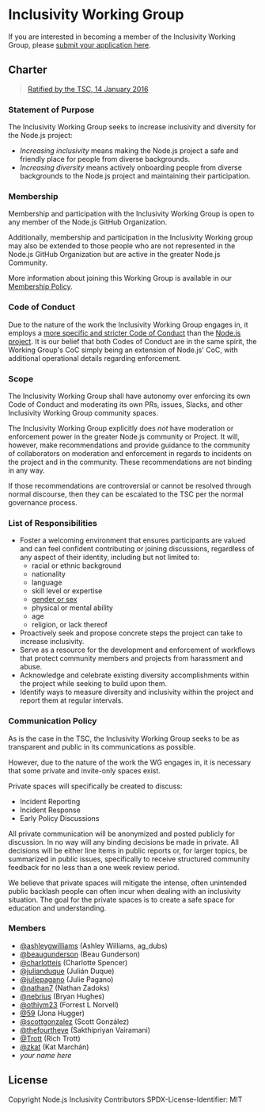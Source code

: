 # Inclusivity Working Group

If you are interested in becoming a member of the Inclusivity Working Group, please [submit your application here](https://nebrius.typeform.com/to/dsvEs5).

## Charter
> [Ratified by the TSC, 14 January 2016](https://github.com/nodejs/TSC/pull/29#issuecomment-171771185)

### Statement of Purpose

The Inclusivity Working Group seeks to increase inclusivity and diversity
for the Node.js project:
  - *Increasing inclusivity* means making the Node.js project a safe and
    friendly place for people from diverse backgrounds.
  - *Increasing diversity* means actively onboarding people from diverse
    backgrounds to the Node.js project and maintaining their participation.

### Membership

Membership and participation with the Inclusivity Working Group is open
to any member of the Node.js GitHub Organization.

Additionally, membership and participation in the Inclusivity
Working group may also be extended to those people who are not represented
in the Node.js GitHub Organization but are active in the greater Node.js
Community.

More information about joining this Working Group is available in our
[Membership Policy][1].

### Code of Conduct

Due to the nature of the work the Inclusivity Working Group engages in,
it employs a [more specific and stricter Code of Conduct][2] than the
[Node.js project][4]. It is our belief that both Codes of Conduct are in
the same spirit, the Working Group's CoC simply being an extension of
Node.js' CoC, with additional operational details regarding enforcement.

### Scope

The Inclusivity Working Group shall have autonomy over enforcing its own
Code of Conduct and moderating its own PRs, issues, Slacks, and other
Inclusivity Working Group community spaces.

The Inclusivity Working Group explicitly does *not* have moderation or
enforcement power in the greater Node.js community or Project. It will,
however, make recommendations and provide guidance to the community
of collaborators on moderation and enforcement in
regards to incidents on the project and in the community. These
recommendations are not binding in any way.

If those recommendations are controversial or cannot be resolved through
normal discourse, then they can be escalated to the TSC per the normal
governance process.

### List of Responsibilities

* Foster a welcoming environment that ensures participants are valued and can
feel confident contributing or joining discussions, regardless of any aspect of
their identity, including but not limited to:
  - racial or ethnic background
  - nationality
  - language
  - skill level or expertise
  - [gender or sex][3]
  - physical or mental ability
  - age
  - religion, or lack thereof
* Proactively seek and propose concrete steps the project can take to increase
inclusivity.
* Serve as a resource for the development and enforcement of workflows that
protect community members and projects from harassment and abuse.
* Acknowledge and celebrate existing diversity accomplishments within the
project while seeking to build upon them.
* Identify ways to measure diversity and inclusivity within the project and
report them at regular intervals.

### Communication Policy

As is the case in the TSC, the Inclusivity Working Group seeks to be as
transparent and public in its communications as possible.

However, due to the nature of the work the WG engages in, it is necessary
that some private and invite-only spaces exist.

Private spaces will specifically be created to discuss:
- Incident Reporting
- Incident Response
- Early Policy Discussions

All private communication will be anonymized and posted publicly for discussion.
In no way will any binding decisions be made in private. All decisions will be
either line items in public reports or, for larger topics, be summarized in public
issues, specifically to receive structured community feedback for no less than a
one week review period.

We believe that private spaces will mitigate the intense, often unintended public
backlash people can often incur when dealing with an inclusivity situation. The
goal for the private spaces is to create a safe space for education and understanding.

### Members

* [@ashleygwilliams](https://github.com/ashleygwilliams) (Ashley Williams, ag_dubs)
* [@beaugunderson](https://github.com/beaugunderson) (Beau Gunderson)
* [@charlotteis](https://github.com/charlotteis) (Charlotte Spencer)
* [@julianduque](https://github.com/julianduque) (Julián Duque)
* [@juliepagano](https://github.com/juliepagano) (Julie Pagano)
* [@nathan7](https://github.com/nathan7) (Nathan Zadoks)
* [@nebrius](https://github.com/nebrius) (Bryan Hughes)
* [@othiym23](https://github.com/othiym23) (Forrest L Norvell)
* [@59](https://github.com/59) (Jona Hugger)
* [@scottgonzalez](https://github.com/scottgonzalez/) (Scott González)
* [@thefourtheye](https://github.com/thefourtheye) (Sakthipriyan Vairamani)
* [@Trott](https://github.com/Trott) (Rich Trott)
* [@zkat](https://github.com/zkat) (Kat Marchán)
* *your name here*

[1]: https://github.com/nodejs/inclusivity/blob/master/docs/admissions-policy.md
[2]: https://github.com/nodejs/inclusivity/blob/master/CODE_OF_CONDUCT.md
[3]: http://www.glaad.org/reference/transgender
[4]: https://github.com/nodejs/node/blob/master/CODE_OF_CONDUCT.md

## License

Copyright Node.js Inclusivity Contributors
SPDX-License-Identifier: MIT
